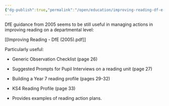 ```yaml
---
{"dg-publish":true,"permalink":"/open/education/improving-reading-df-e-2005/"}
---
```



DfE guidance from 2005 seems to be still useful in managing actions in improving reading on a departmental level:

[[Improving Reading - DfE (2005).pdf]]

Particularly useful:

- Generic Observation Checklist (page 26)

- Suggested Prompts for Pupil Interviews on a reading unit (page 27)

- Building a Year 7 reading profile (pages 29-32)

- KS4 Reading Profile (page 33)

- Provides examples of reading action plans.
